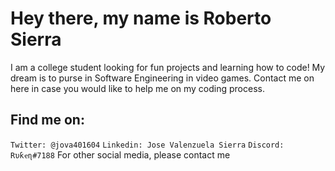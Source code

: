 # Hey there, my name is Roberto Sierra
I am a college student looking for fun projects and learning how to code!
My dream is to purse in Software Engineering in video games.
Contact me on here in case you would like to help me on my coding process.

## Find me on:

```Twitter: @jova401604```
```Linkedin: Jose Valenzuela Sierra```
```Discord: Rυƙҽɳ#7188```
For other social media, please contact me
